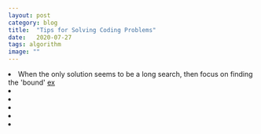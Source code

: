 ```yaml
---
layout: post
category: blog
title:  "Tips for Solving Coding Problems"
date:   2020-07-27
tags: algorithm
image: ""
---
```


<li>When the only solution seems to be a long search, then focus on finding the 'bound' 
<a href = "https://leetcode.com/problems/find-a-value-of-a-mysterious-function-closest-to-target/">ex</a></li> 
<li></li>
<li></li>
<li></li>
<li></li>
<li></li>